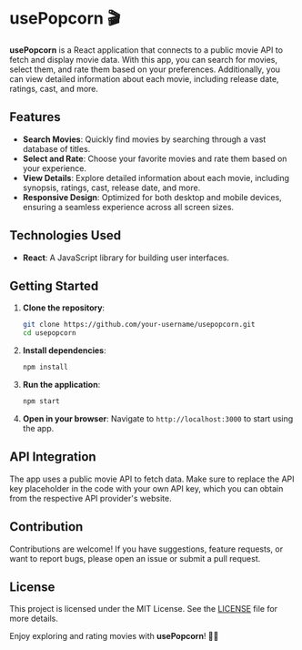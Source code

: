 # usePopcorn 🎬

**usePopcorn** is a React application that connects to a public movie API to fetch and display movie data. With this app, you can search for movies, select them, and rate them based on your preferences. Additionally, you can view detailed information about each movie, including release date, ratings, cast, and more.

## Features

- **Search Movies**: Quickly find movies by searching through a vast database of titles.
- **Select and Rate**: Choose your favorite movies and rate them based on your experience.
- **View Details**: Explore detailed information about each movie, including synopsis, ratings, cast, release date, and more.
- **Responsive Design**: Optimized for both desktop and mobile devices, ensuring a seamless experience across all screen sizes.

## Technologies Used

- **React**: A JavaScript library for building user interfaces.

## Getting Started

1. **Clone the repository**:
   ```bash
   git clone https://github.com/your-username/usepopcorn.git
   cd usepopcorn
   ```

2. **Install dependencies**:
   ```bash
   npm install
   ```

3. **Run the application**:
   ```bash
   npm start
   ```

4. **Open in your browser**:
   Navigate to `http://localhost:3000` to start using the app.

## API Integration

The app uses a public movie API to fetch data. Make sure to replace the API key placeholder in the code with your own API key, which you can obtain from the respective API provider's website.

## Contribution

Contributions are welcome! If you have suggestions, feature requests, or want to report bugs, please open an issue or submit a pull request.

## License

This project is licensed under the MIT License. See the [LICENSE](LICENSE) file for more details.

Enjoy exploring and rating movies with **usePopcorn**! 🍿🎥

